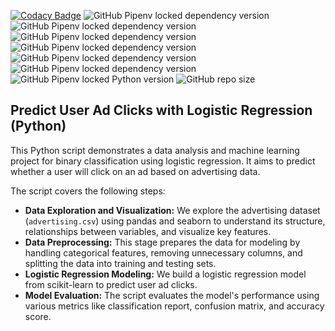 [![Codacy Badge](https://app.codacy.com/project/badge/Grade/37e4763edada405aadf0251fa72af750)](https://app.codacy.com/gh/Abhinav330/Website-Click-stream-analysis/dashboard?utm_source=gh&utm_medium=referral&utm_content=&utm_campaign=Badge_grade)
![GitHub Pipenv locked dependency version](https://img.shields.io/github/pipenv/locked/dependency-version/Abhinav330/Website-Click-stream-analysis/matplotlib?color=gold)
![GitHub Pipenv locked dependency version](https://img.shields.io/github/pipenv/locked/dependency-version/Abhinav330/Website-Click-stream-analysis/numpy?color=blue)
![GitHub Pipenv locked dependency version](https://img.shields.io/github/pipenv/locked/dependency-version/Abhinav330/Website-Click-stream-analysis/pandas?color=gold)
![GitHub Pipenv locked dependency version](https://img.shields.io/github/pipenv/locked/dependency-version/Abhinav330/Website-Click-stream-analysis/scikit-learn?color=gold)
![GitHub Pipenv locked dependency version](https://img.shields.io/github/pipenv/locked/dependency-version/Abhinav330/Website-Click-stream-analysis/scipy?color=silver)
![GitHub Pipenv locked dependency version](https://img.shields.io/github/pipenv/locked/dependency-version/Abhinav330/Website-Click-stream-analysis/seaborn?color=blue)
![GitHub Pipenv locked Python version](https://img.shields.io/github/pipenv/locked/python-version/Abhinav330/Website-Click-stream-analysis?color=dark%20green)
![GitHub repo size](https://img.shields.io/github/repo-size/Abhinav330/Website-Click-stream-analysis)

##  Predict User Ad Clicks with Logistic Regression (Python)

This Python script demonstrates a data analysis and machine learning project for binary classification using logistic regression. It aims to predict whether a user will click on an ad based on advertising data. 

The script covers the following steps:

  * **Data Exploration and Visualization:** We explore the advertising dataset (`advertising.csv`) using pandas and seaborn to understand its structure, relationships between variables, and visualize key features.
  * **Data Preprocessing:** This stage prepares the data for modeling by handling categorical features, removing unnecessary columns, and splitting the data into training and testing sets. 
  * **Logistic Regression Modeling:** We build a logistic regression model from scikit-learn to predict user ad clicks. 
  * **Model Evaluation:** The script evaluates the model's performance using various metrics like classification report, confusion matrix, and accuracy score.
